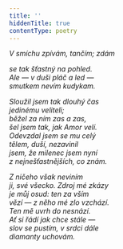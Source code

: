 ```yaml
---
title: ''
hiddenTitle: true
contentType: poetry
---
```


<section>

_V smíchu zpívám, tančím; zdám_

_se tak šťastný na pohled.  
Ale — v duši pláč a led —  
smutkem nevím kudykam._

</section>

<section>

_Sloužil jsem tak dlouhý čas  
jedinému veliteli;  
běžel za ním zas a zas,  
šel jsem tak, jak Amor velí.  
Odevzdal jsem se mu celý  
tělem, duší, nezavinil  
jsem, že milenec jsem nyní  
z nejnešťastnějších, co znám._

</section>

<section>

_Z ničeho však neviním  
ji, své všecko. Zdroj mé zkázy  
je můj osud: ten za vším  
vězí — z něho mé zlo vzchází.  
Ten mě uvrh do nesnází.  
Ať si řádí jak chce stále —  
slov se pustím, v srdci dále  
diamanty uchovám._

</section>
